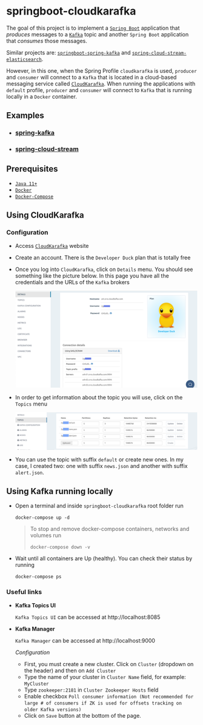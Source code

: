 # springboot-cloudkarafka

The goal of this project is to implement a [`Spring Boot`](https://docs.spring.io/spring-boot/docs/current/reference/htmlsingle/) application that _produces_ messages to a [`Kafka`](https://kafka.apache.org/) topic and another `Spring Boot` application that _consumes_ those messages.

Similar projects are: [`springboot-spring-kafka`](https://github.com/ivangfr/springboot-spring-kafka) and [`spring-cloud-stream-elasticsearch`](https://github.com/ivangfr/spring-cloud-stream-elasticsearch).

However, in this one, when the Spring Profile `cloudkarafka` is used, `producer` and `consumer` will connect to a `Kafka` that is located in a cloud-based messaging service called [`CloudKarafka`](https://www.cloudkarafka.com/). When running the applications with `default` profile, `producer` and `consumer` will connect to `Kafka` that is running locally in a `Docker` container.

## Examples

- ### [spring-kafka](https://github.com/ivangfr/springboot-cloudkarafka/tree/master/spring-kafka#springboot-cloudkarafka)
- ### [spring-cloud-stream](https://github.com/ivangfr/springboot-cloudkarafka/tree/master/spring-cloud-stream#springboot-cloudkarafka)

## Prerequisites

- [`Java 11+`](https://www.oracle.com/java/technologies/javase-jdk11-downloads.html)
- [`Docker`](https://www.docker.com/)
- [`Docker-Compose`](https://docs.docker.com/compose/install/)

## Using CloudKarafka

### Configuration

- Access [`CloudKarafka`](https://www.cloudkarafka.com/) website

- Create an account. There is the `Developer Duck` plan that is totally free

- Once you log into `CloudKarafka`, click on `Details` menu. You should see something like the picture below. In this page you have all the credentials and the URLs of the `Kafka` brokers

  ![cloudkarafka-details](images/cloudkarafka-details.png)

- In order to get information about the topic you will use, click on the `Topics` menu

  ![cloudkarafka-topics](images/cloudkarafka-topics.png)

- You can use the topic with suffix `default` or create new ones. In my case, I created two: one with suffix `news.json` and another with suffix `alert.json`.

## Using Kafka running locally

- Open a terminal and inside `springboot-cloudkarafka` root folder run
  ```
  docker-compose up -d
  ```
  > To stop and remove docker-compose containers, networks and volumes run
  > ```
  > docker-compose down -v
  > ```

- Wait until all containers are Up (healthy). You can check their status by running
  ```
  docker-compose ps
  ```

### Useful links

- **Kafka Topics UI**
   
  `Kafka Topics UI` can be accessed at http://localhost:8085

- **Kafka Manager**
   
  `Kafka Manager` can be accessed at http://localhost:9000

  _Configuration_

  - First, you must create a new cluster. Click on `Cluster` (dropdown on the header) and then on `Add Cluster`
  - Type the name of your cluster in `Cluster Name` field, for example: `MyCluster`
  - Type `zookeeper:2181` in `Cluster Zookeeper Hosts` field
  - Enable checkbox `Poll consumer information (Not recommended for large # of consumers if ZK is used for offsets tracking on older Kafka versions)`
  - Click on `Save` button at the bottom of the page.
